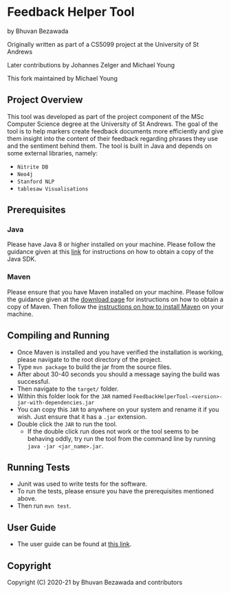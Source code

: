 # Feedback Helper Tool
by Bhuvan Bezawada

Originally written as part of a CS5099 project at the University of St Andrews

Later contributions by Johannes Zelger and Michael Young

This fork maintained by Michael Young

## Project Overview
This tool was developed as part of the project component of the MSc Computer Science degree at the University of St Andrews.
The goal of the tool is to help markers create feedback documents more efficiently and give them insight into the content of their feedback regarding phrases they use and the sentiment behind them.
The tool is built in Java and depends on some external libraries, namely:
- `Nitrite DB`
- `Neo4j`
- `Stanford NLP`
- `tablesaw Visualisations`

## Prerequisites
### Java
Please have Java 8 or higher installed on your machine. Please follow the guidance given at this [link](https://www.java.com/en/download/help/index_installing.html) for instructions on how to obtain a copy of the Java SDK.

### Maven
Please ensure that you have Maven installed on your machine. Please follow the guidance given at the [download page](https://maven.apache.org/download.cgi) for instructions on how to obtain a copy of Maven. 
Then follow the [instructions on how to install Maven](https://maven.apache.org/install.html) on your machine.

## Compiling and Running
- Once Maven is installed and you have verified the installation is working, please navigate to the root directory of the project.
- Type `mvn package` to build the jar from the source files.
- After about 30-40 seconds you should a message saying the build was successful. 
- Then navigate to the `target/` folder.
- Within this folder look for the `JAR` named `FeedbackHelperTool-<version>-jar-with-dependencies.jar`
- You can copy this `JAR` to anywhere on your system and rename it if you wish. Just ensure that it has a `.jar` extension.
- Double click the `JAR` to run the tool. 
    - If the double click run does not work or the tool seems to be behaving oddly, try run the tool from the command line by running `java -jar <jar_name>.jar`.

## Running Tests
- Junit was used to write tests for the software.
- To run the tests, please ensure you have the prerequisites mentioned above.
- Then run `mvn test`.

## User Guide 
- The user guide can be found at [this link](https://drive.google.com/file/d/1UgDoxDrzht1C-oGnEB52T9OMwwsOnGq9/view).

## Copyright
Copyright (C) 2020-21 by Bhuvan Bezawada and contributors
